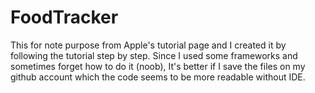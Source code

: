 # FoodTracker

This for note purpose from Apple's tutorial page and I created it by following the tutorial step by step. Since I used some frameworks and sometimes forget how to do it (noob), It's better if I save the files on my github account which the code seems to be more readable without IDE.  
